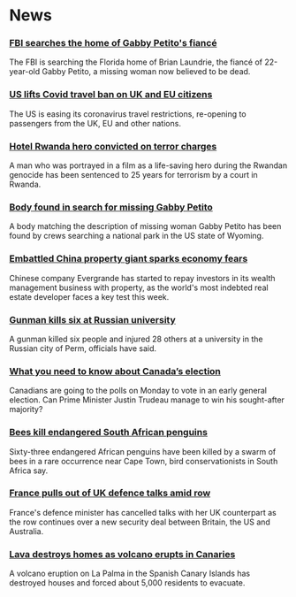 # News
### [FBI searches the home of Gabby Petito's fiancé](https://www.bbc.com/news/world-us-canada-58629194)
The FBI is searching the Florida home of Brian Laundrie, the fiancé of 22-year-old Gabby Petito, a missing woman now believed to be dead.
### [US lifts Covid travel ban on UK and EU citizens](https://www.bbc.com/news/world-us-canada-58628491)
The US is easing its coronavirus travel restrictions, re-opening to passengers from the UK, EU and other nations. 
### [Hotel Rwanda hero convicted on terror charges](https://www.bbc.com/news/world-africa-58624691)
A man who was portrayed in a film as a life-saving hero during the Rwandan genocide has been sentenced to 25 years for terrorism by a court in Rwanda.
### [Body found in search for missing Gabby Petito](https://www.bbc.com/news/world-us-canada-58620272)
A body matching the description of missing woman Gabby Petito has been found by crews searching a national park in the US state of Wyoming.
### [Embattled China property giant sparks economy fears](https://www.bbc.com/news/business-58579833)
Chinese company Evergrande has started to repay investors in its wealth management business with property, as the world's most indebted real estate developer faces a key test this week.
### [Gunman kills six at Russian university](https://www.bbc.com/news/world-europe-58623160)
A gunman killed six people and injured 28 others at a university in the Russian city of Perm, officials have said. 
### [What you need to know about Canada’s election](https://www.bbc.com/news/world-us-canada-58573882)
Canadians are going to the polls on Monday to vote in an early general election. Can Prime Minister Justin Trudeau manage to win his sought-after majority? 
### [Bees kill endangered South African penguins](https://www.bbc.com/news/world-africa-58622482)
Sixty-three endangered African penguins have been killed by a swarm of bees in a rare occurrence near Cape Town, bird conservationists in South Africa say.
### [France pulls out of UK defence talks amid row](https://www.bbc.com/news/uk-58620220)
France's defence minister has cancelled talks with her UK counterpart as the row continues over a new security deal between Britain, the US and Australia.
### [Lava destroys homes as volcano erupts in Canaries](https://www.bbc.com/news/world-europe-58620555)
A volcano eruption on La Palma in the Spanish Canary Islands has destroyed houses and forced about 5,000 residents to evacuate.
